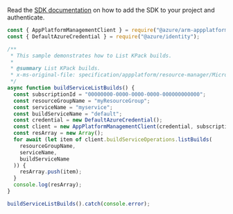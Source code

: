 Read the [SDK documentation](https://github.com/Azure/azure-sdk-for-js/blob/%40azure%2Farm-appplatform_2.0.0/sdk/appplatform/arm-appplatform/README.md) on how to add the SDK to your project and authenticate.

```javascript
const { AppPlatformManagementClient } = require("@azure/arm-appplatform");
const { DefaultAzureCredential } = require("@azure/identity");

/**
 * This sample demonstrates how to List KPack builds.
 *
 * @summary List KPack builds.
 * x-ms-original-file: specification/appplatform/resource-manager/Microsoft.AppPlatform/stable/2022-04-01/examples/BuildService_ListBuilds.json
 */
async function buildServiceListBuilds() {
  const subscriptionId = "00000000-0000-0000-0000-000000000000";
  const resourceGroupName = "myResourceGroup";
  const serviceName = "myservice";
  const buildServiceName = "default";
  const credential = new DefaultAzureCredential();
  const client = new AppPlatformManagementClient(credential, subscriptionId);
  const resArray = new Array();
  for await (let item of client.buildServiceOperations.listBuilds(
    resourceGroupName,
    serviceName,
    buildServiceName
  )) {
    resArray.push(item);
  }
  console.log(resArray);
}

buildServiceListBuilds().catch(console.error);
```
